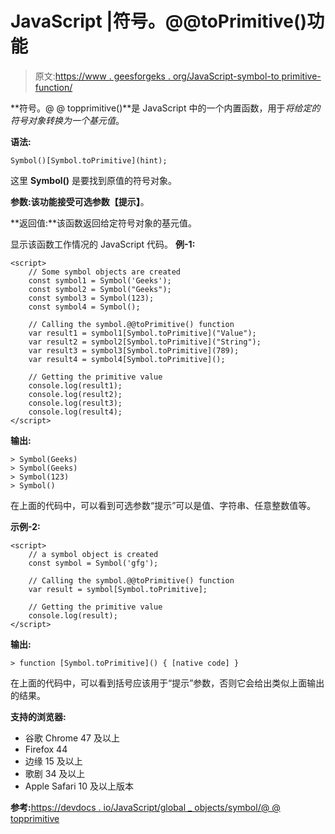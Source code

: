 # JavaScript |符号。@@toPrimitive()功能

> 原文:[https://www . geesforgeks . org/JavaScript-symbol-to primitive-function/](https://www.geeksforgeeks.org/javascript-symbol-toprimitive-function/)

**符号。@ @ topprimitive()**是 JavaScript 中的一个内置函数，用于*将给定的符号对象转换为一个基元值*。

**语法:**

```
Symbol()[Symbol.toPrimitive](hint);

```

这里 **Symbol()** 是要找到原值的符号对象。

**参数:**该功能接受可选参数**【提示】**。

**返回值:**该函数返回给定符号对象的基元值。

显示该函数工作情况的 JavaScript 代码。
**例-1:**

```
<script>
    // Some symbol objects are created
    const symbol1 = Symbol('Geeks');
    const symbol2 = Symbol("Geeks");
    const symbol3 = Symbol(123);
    const symbol4 = Symbol();

    // Calling the symbol.@@toPrimitive() function
    var result1 = symbol1[Symbol.toPrimitive]("Value");
    var result2 = symbol2[Symbol.toPrimitive]("String");
    var result3 = symbol3[Symbol.toPrimitive](789);
    var result4 = symbol4[Symbol.toPrimitive]();

    // Getting the primitive value 
    console.log(result1);
    console.log(result2);
    console.log(result3);
    console.log(result4);
</script>
```

**输出:**

```
> Symbol(Geeks)
> Symbol(Geeks)
> Symbol(123)
> Symbol()

```

在上面的代码中，可以看到可选参数“提示”可以是值、字符串、任意整数值等。

**示例-2:**

```
<script>
    // a symbol object is created
    const symbol = Symbol('gfg');

    // Calling the symbol.@@toPrimitive() function
    var result = symbol[Symbol.toPrimitive];

    // Getting the primitive value 
    console.log(result);
</script>
```

**输出:**

```
> function [Symbol.toPrimitive]() { [native code] }

```

在上面的代码中，可以看到括号应该用于“提示”参数，否则它会给出类似上面输出的结果。

**支持的浏览器:**

*   谷歌 Chrome 47 及以上
*   Firefox 44
*   边缘 15 及以上
*   歌剧 34 及以上
*   Apple Safari 10 及以上版本

**参考:**[https://devdocs . io/JavaScript/global _ objects/symbol/@ @ topprimitive](https://devdocs.io/javascript/global_objects/symbol/@@toprimitive)